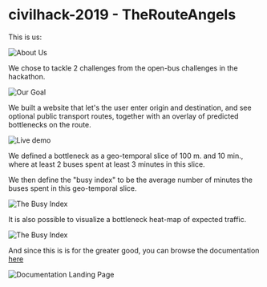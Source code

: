 # civilhack-2019 - TheRouteAngels

This is us:

![About Us](..//master//snapshots//TheRouteAngels1.jpg)


We chose to tackle 2 challenges from the open-bus challenges in the hackathon.

![Our Goal](..//master//snapshots//TheRouteAngels2.jpg)



We built a website that let's the user enter origin and destination, and see optional public transport routes,
together with an overlay of predicted bottlenecks on the route.

![Live demo](..//master//snapshots//TheRouteAngels3.gif)


We defined a bottleneck as a geo-temporal slice of 100 m. and 10 min.,
where at least 2 buses spent at least 3 minutes in this slice.

We then define the "busy index" to be the average number of minutes
the buses spent in this geo-temporal slice.

![The Busy Index](..//master//snapshots//TheRouteAngels4.jpg)


It is also possible to visualize a bottleneck heat-map of expected traffic.

![The Busy Index](..//master//snapshots//TheRouteAngels5.gif)



And since this is is for the greater good, you can browse the documentation
[here](https://amirlb.github.io/civilhack-2019/)

![Documentation Landing Page](..//master//snapshots//TheRouteAngelsDocumentation.jpeg)
